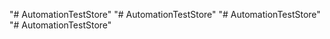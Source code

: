 "# AutomationTestStore" 
"# AutomationTestStore" 
"# AutomationTestStore" 
"# AutomationTestStore" 
